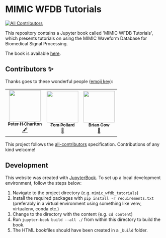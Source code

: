 # MIMIC WFDB Tutorials
<!-- ALL-CONTRIBUTORS-BADGE:START - Do not remove or modify this section -->
[![All Contributors](https://img.shields.io/badge/all_contributors-3-orange.svg?style=flat-square)](#contributors-)
<!-- ALL-CONTRIBUTORS-BADGE:END -->

This repository contains a Jupyter book called 'MIMIC WFDB Tutorials', which presents tutorials on using the MIMIC Waveform Database for Biomedical Signal Processing.

The book is available [here](https://wfdb.github.io/mimic_wfdb_tutorials/intro.html).

## Contributors ✨

Thanks goes to these wonderful people ([emoji key](https://allcontributors.org/docs/en/emoji-key)):

<!-- ALL-CONTRIBUTORS-LIST:START - Do not remove or modify this section -->
<!-- prettier-ignore-start -->
<!-- markdownlint-disable -->
<table>
  <tr>
    <td align="center"><a href="https://peterhcharlton.github.io/"><img src="https://avatars.githubusercontent.com/u/9865941?v=4?s=100" width="100px;" alt=""/><br /><sub><b>Peter H Charlton</b></sub></a><br /><a href="#content-peterhcharlton" title="Content">🖋</a></td>
    <td align="center"><a href="https://github.com/tompollard"><img src="https://avatars.githubusercontent.com/u/822601?v=4?s=100" width="100px;" alt=""/><br /><sub><b>Tom Pollard</b></sub></a><br /><a href="#design-tompollard" title="Design">🎨</a></td>
    <td align="center"><a href="https://github.com/briangow"><img src="https://avatars.githubusercontent.com/u/4754434?v=4?s=100" width="100px;" alt=""/><br /><sub><b>Brian Gow</b></sub></a><br /><a href="#design-briangow" title="Design">🎨</a></td>
  </tr>
</table>

<!-- markdownlint-restore -->
<!-- prettier-ignore-end -->

<!-- ALL-CONTRIBUTORS-LIST:END -->

This project follows the [all-contributors](https://github.com/all-contributors/all-contributors) specification. Contributions of any kind welcome!

## Development

This website was created with [JupyterBook](https://jupyterbook.org/). To set up a local development environment, follow the steps below:

1. Navigate to the project directory (e.g. `mimic_wfdb_tutorials`)
2. Install the required packages with `pip install -r requirements.txt` (preferably in a virtual environment using something like venv, virtualenv, conda etc.)
3. Change to the directory with the content (e.g. `cd content`)
4. Run `jupyter-book build --all ./` from within this directory to build the book.
5. The HTML bookfiles should have been created in a `_build` folder.
